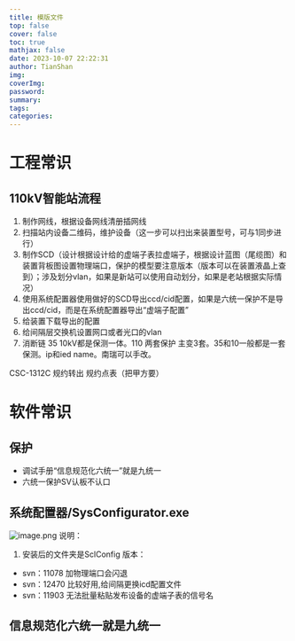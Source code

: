 ```yaml
---
title: 模版文件
top: false
cover: false
toc: true
mathjax: false
date: 2023-10-07 22:22:31
author: TianShan
img: 
coverImg: 
password: 
summary: 
tags: 
categories:
---
```


# 工程常识
## 110kV智能站流程
1. 制作网线，根据设备网线清册插网线
2. 扫描站内设备二维码，维护设备（这一步可以扫出来装置型号，可与1同步进行）
3. 制作SCD（设计根据设计给的虚端子表拉虚端子，根据设计蓝图（尾缆图）和装置背板图设置物理端口，保护的模型要注意版本（版本可以在装置液晶上查到）；涉及划分vlan，如果是新站可以使用自动划分，如果是老站根据实际情况）
4. 使用系统配置器使用做好的SCD导出ccd/cid配置，如果是六统一保护不是导出ccd/cid，而是在系统配置器导出“虚端子配置”
5. 给装置下载导出的配置
6. 给间隔层交换机设置网口或者光口的vlan
7. 消断链
35 10kV都是保测一体。110 两套保护 主变3套。35和10一般都是一套保测。ip和ied name。南瑞可以手改。

CSC-1312C 规约转出
规约点表（把甲方要）

# 软件常识
## 保护
- 调试手册“信息规范化六统一”就是九统一
- 六统一保护SV认板不认口
## 系统配置器/SysConfigurator.exe
![image.png](https://blog95.oss-cn-beijing.aliyuncs.com/CNN/20231019225022.png)
说明：
1. 安装后的文件夹是SclConfig
版本：
- svn：11078 加物理端口会闪退
- svn：12470 比较好用,给间隔更换icd配置文件
- svn：11903 无法批量粘贴发布设备的虚端子表的信号名

## 信息规范化六统一就是九统一
